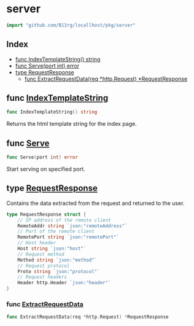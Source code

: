# server

```go
import "github.com/B13rg/locallhost/pkg/server"
```

## Index

- [func IndexTemplateString\(\) string](<#IndexTemplateString>)
- [func Serve\(port int\) error](<#Serve>)
- [type RequestResponse](<#RequestResponse>)
  - [func ExtractRequestData\(req \*http.Request\) \*RequestResponse](<#ExtractRequestData>)


<a name="IndexTemplateString"></a>
## func [IndexTemplateString](<https://github.com:B13rg/locallhost/blob/main/pkg/server/index-tmpl.go#L24>)

```go
func IndexTemplateString() string
```

Returns the html template string for the index page.

<a name="Serve"></a>
## func [Serve](<https://github.com:B13rg/locallhost/blob/main/pkg/server/server.go#L86>)

```go
func Serve(port int) error
```

Start serving on specified port.

<a name="RequestResponse"></a>
## type [RequestResponse](<https://github.com:B13rg/locallhost/blob/main/pkg/server/index-tmpl.go#L6-L19>)

Contains the data extracted from the request and returned to the user.

```go
type RequestResponse struct {
    // IP address of the remote client
    RemoteAddr string `json:"remoteAddress"`
    // Port of the remote client
    RemotePort string `json:"remotePort"`
    // Host header
    Host string `json:"host"`
    // Request method
    Method string `json:"method"`
    // Request protocol
    Proto string `json:"protocol"`
    // Request headers
    Header http.Header `json:"header"`
}
```

<a name="ExtractRequestData"></a>
### func [ExtractRequestData](<https://github.com:B13rg/locallhost/blob/main/pkg/server/server.go#L58>)

```go
func ExtractRequestData(req *http.Request) *RequestResponse
```

